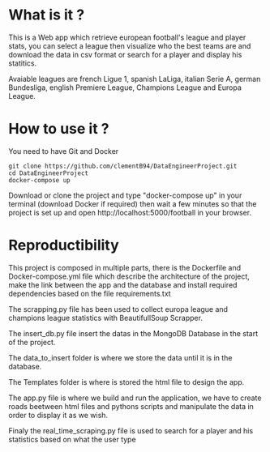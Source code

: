 
# What is it ?

This is a Web app which retrieve european football's league and player stats, you can select a league then visualize who the best teams are and download the data in csv format or search for a player and display his statitics. 

Avaiable leagues are french Ligue 1, spanish LaLiga, italian Serie A, german Bundesliga, english Premiere League, Champions League and Europa League.



# How to use it ?

You need to have Git and Docker
```
git clone https://github.com/clementB94/DataEngineerProject.git
cd DataEngineerProject
docker-compose up
```

Download or clone the project and type "docker-compose up" in your terminal (download Docker if required) then wait a few minutes so that the project is set up and open http://localhost:5000/football in your browser.  


# Reproductibility

This project is composed in multiple parts, there is the Dockerfile and Docker-compose.yml file which describe the architecture of the project, make the link between the app and the database and install required dependencies based on the file requirements.txt

The scrapping.py file has been used to collect europa league and champions league statistics with BeautifullSoup Scrapper.

The insert_db.py file insert the datas in the MongoDB Database in the start of the project.

The data_to_insert folder is where we store the data until it is in the database.

The Templates folder is where is stored the html file to design the app.

The app.py file is where we build and run the application, we have to create roads beetween html files and pythons scripts and manipulate the data in order to display it as we wish.

Finaly the real_time_scraping.py file is used to search for a player and his statistics based on what the user type
